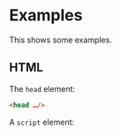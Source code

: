 # Examples

This shows some examples.

## HTML

The `head` element:

<!-- text-snippet(src="src/index.html" lang=html start="<head" end="</head>") -->
```html
<head …/>
```
<!-- end-text-snippet -->

A `script` element:

<!-- text-snippet(src="src/index.html" lang=html start="<script" end="</script>") -->
<!-- end-text-snippet -->
